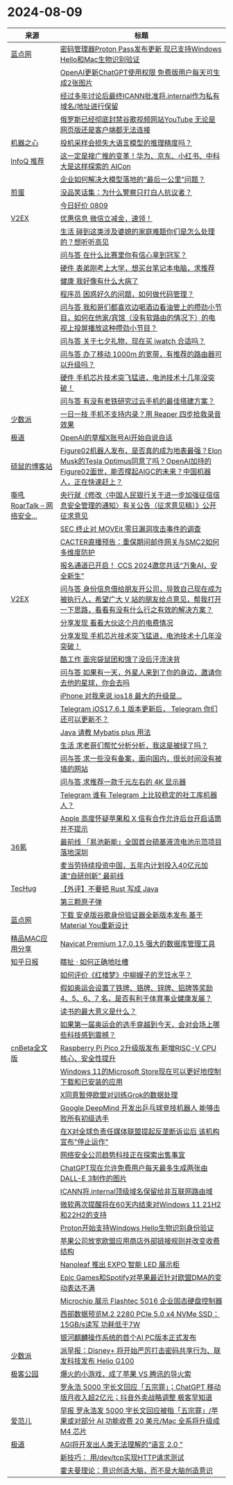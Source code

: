 ﻿# 2024-08-09

|来源|标题|
|---|---|
|[蓝点网](https://www.landiannews.com/feed)|[密码管理器Proton Pass发布更新 现已支持Windows Hello和Mac生物识别验证](https://www.landiannews.com/archives/105328.html)|
||[OpenAI更新ChatGPT使用权限 免费版用户每天可生成2张图片](https://www.landiannews.com/archives/105338.html)|
||[经过多年讨论后最终ICANN批准将.internal作为私有域名/地址进行保留](https://www.landiannews.com/archives/105332.html)|
||[俄罗斯已经彻底封禁谷歌视频网站YouTube 无论是网页版还是客户端都无法连接](https://www.landiannews.com/archives/105323.html)|
|[机器之心](https://www.jiqizhixin.com/rss)|[投机采样会损失大语言模型的推理精度吗？](https://www.jiqizhixin.com/articles/2024-08-08-2)|
|[InfoQ 推荐](https://rsshub.app/infoq/recommend)|[这一定是搜广推的变革！华为、京东、小红书、中科大是这样探索的 AICon](https://www.infoq.cn/article/5P6b9uvSmdgqQxFJLLyg)|
||[企业如何解决大模型落地的“最后一公里”问题？](https://www.infoq.cn/article/LtayOh9LaTBrHT029xhl)|
|[煎蛋](http://jandan.net/feed)|[没品笑话集：为什么警察只打白人抗议者？](http://jandan.net/p/117377)|
||[今日好价 0809](http://jandan.net/p/117376)|
|[V2EX](https://www.v2ex.com/index.xml)|[ 优惠信息 微信立减金，速领！](https://www.v2ex.com/t/1063713#reply15)|
||[ 生活 碰到这类涉及婆媳的家庭难题你们是怎么处理的？想听听高见](https://www.v2ex.com/t/1063709#reply22)|
||[ 问与答 在什么比赛里你有信心拿到冠军？](https://www.v2ex.com/t/1063704#reply18)|
||[ 硬件 表弟刚考上大学，想买台笔记本电脑，求推荐](https://www.v2ex.com/t/1063702#reply25)|
||[ 健康 我好像有什么大病了](https://www.v2ex.com/t/1063701#reply19)|
||[ 程序员 困惑好久的问题，如何做代码管理？](https://www.v2ex.com/t/1063699#reply12)|
||[ 问与答 我和哥们都喜欢边喝酒边看油管上的攒劲小节目，如何在他家/宾馆（没有软路由的情况下）的电视上投屏播放这种攒劲小节目？](https://www.v2ex.com/t/1063691#reply18)|
||[ 问与答 关于七夕礼物，现在买 iwatch 合适吗？](https://www.v2ex.com/t/1063690#reply11)|
||[ 问与答 办了移动 1000m 的宽带，有推荐的路由器可以升级吗？](https://www.v2ex.com/t/1063681#reply11)|
||[ 硬件 手机芯片技术突飞猛进，电池技术十几年没突破！](https://www.v2ex.com/t/1063671#reply42)|
||[ 问与答 有没有老铁研究过云手机的最佳搭建方案？](https://www.v2ex.com/t/1063669#reply18)|
|[少数派](https://sspai.com/feed)|[一日一技 手机不支持内录？用 Reaper 四步抢救录音效果](https://sspai.com/post/91097)|
|[极道](https://www.jdon.com/jivejdon/rss)|[OpenAI的草榴X账号AI开始自说自话](https://www.jdon.com/74975.html)|
|[硕鼠的博客站](http://lukefan.com/?feed=rss2)|[Figure02机器人发布，是否真的成为地表最强？Elon Musk的Tesla Optimus同意了吗？OpenAI加持的Figure02面世，能否撑起AIGC的未来？中国机器人，正在快速赶上？](https://lukefan.com/2024/08/09/figure02%e6%9c%ba%e5%99%a8%e4%ba%ba%e5%8f%91%e5%b8%83%ef%bc%8c%e6%98%af%e5%90%a6%e7%9c%9f%e7%9a%84%e6%88%90%e4%b8%ba%e5%9c%b0%e8%a1%a8%e6%9c%80%e5%bc%ba%ef%bc%9felon-musk%e7%9a%84tesla-optimus/)|
|[嘶吼 RoarTalk – 网络安全...](http://www.4hou.com/feed/)|[央行就《修改〈中国人民银行关于进一步加强征信信息安全管理的通知〉有关公告（征求意见稿）》公开征求意见](https://www.4hou.com/posts/gyZ6)|
||[SEC 终止对 MOVEit 零日漏洞攻击事件的调查](https://www.4hou.com/posts/vwlm)|
||[CACTER直播预告：重保期间邮件网关与SMC2如何多维度防护](https://www.4hou.com/posts/jBZ5)|
||[报名通道已开启！ CCS 2024邀您共话“万象AI，安全新生”](https://www.4hou.com/posts/wxVR)|
|[V2EX](https://www.v2ex.com/index.xml)|[ 问与答 身份信息借给朋友开公司，导致自己现在成为被执行人，希望广大 V 站的朋友给点意见，帮我打开一下思路，看看有没有什么行之有效的解决方案？](https://www.v2ex.com/t/1063686#reply15)|
||[ 分享发现 看看大伙这个月的电费情况](https://www.v2ex.com/t/1063679#reply11)|
||[ 分享发现 手机芯片技术突飞猛进，电池技术十几年没突破！](https://www.v2ex.com/t/1063671#reply20)|
||[ 酷工作 面完袋鼠团和饿了没后汗流浃背](https://www.v2ex.com/t/1063663#reply11)|
||[ 问与答 如果有一天，外星人来到了你的身边，邀请你去他的星球，你会去吗](https://www.v2ex.com/t/1063662#reply34)|
||[ iPhone 对我来说 ios18 最大的升级是...](https://www.v2ex.com/t/1063658#reply14)|
||[ Telegram iOS17.6.1 版本更新后， Telegram 你们还可以更新不？](https://www.v2ex.com/t/1063655#reply12)|
||[ Java 请教 Mybatis plus 用法](https://www.v2ex.com/t/1063653#reply23)|
||[ 生活 求老哥们帮忙分析分析，我这是被绿了吗？](https://www.v2ex.com/t/1063650#reply209)|
||[ 问与答 求一些没有备案，面向国内，很长时间没有被墙的网站](https://www.v2ex.com/t/1063649#reply21)|
||[ 问与答 求推荐一款千元左右的 4K 显示器](https://www.v2ex.com/t/1063648#reply17)|
||[ Telegram 谁有 Telegram 上比较稳定的社工库机器人？](https://www.v2ex.com/t/1063646#reply17)|
||[ Apple 高度怀疑苹果和 X 信有合作允许后台开启话筒并不提示](https://www.v2ex.com/t/1063642#reply83)|
|[36氪](http://36kr.com/feed)|[最前线 「易池新能」全国首台硫基液流电池示范项目落地深圳](https://36kr.com/p/2897543988353923?f=rss)|
||[麦当劳持续投资中国，五年内计划投入40亿元加速“自研创新” 最前线](https://36kr.com/p/2894281927793538?f=rss)|
|[TecHug](http://www.techug.com/feed)|[【外评】不要把 Rust 写成 Java](https://www.techug.com/post/dont-write-rust-like-its-java/)|
||[第三颗原子弹](https://www.techug.com/post/the-third-atomic-bomb/)|
|[蓝点网](https://www.landiannews.com/feed)|[ 下载 安卓版谷歌身份验证器全新版本发布 基于Material You重新设计](https://www.landiannews.com/archives/105325.html)|
|[精品MAC应用分享](https://xclient.info/feed)|[Navicat Premium 17.0.15 强大的数据库管理工具](https://xclient.info/s/navicat-premium.html)|
|[知乎日报](https://feedx.net/rss/zhihudaily.xml)|[瞎扯 · 如何正确地吐槽](https://daily.zhihu.com/story/9774467)|
||[如何评价《红楼梦》中柳嫂子的烹饪水平？](https://daily.zhihu.com/story/9774441)|
||[假如奥运会设置了铁牌、铬牌、锌牌、铝牌等奖励 4、5、6、7 名，是否有利于体育事业健康发展？](https://daily.zhihu.com/story/9774455)|
||[读书的最大意义是什么？](https://daily.zhihu.com/story/9774464)|
||[如果第一届奥运会的选手穿越到今天，会对会场上哪些科技感到震撼？](https://daily.zhihu.com/story/9774446)|
|[cnBeta全文版](http://feeds2.feedburner.com/cnbeta-full)|[Raspberry Pi Pico 2升级版发布 新增RISC-V CPU核心、安全性提升](https://m.cnbeta.com.tw/view/1441523.htm)|
||[Windows 11的Microsoft Store现在可以更好地控制下载和已安装的应用](https://m.cnbeta.com.tw/view/1441522.htm)|
||[X同意暂停欧盟对训练Grok的数据处理](https://m.cnbeta.com.tw/view/1441521.htm)|
||[Google DeepMind 开发出乒乓球竞技机器人 能够击败所有初级选手](https://m.cnbeta.com.tw/view/1441520.htm)|
||[在X对全球负责任媒体联盟提起反垄断诉讼后 该机构宣布"停止运作"](https://m.cnbeta.com.tw/view/1441519.htm)|
||[网络安全公司趋势科技正在探索出售事宜](https://m.cnbeta.com.tw/view/1441518.htm)|
||[ChatGPT现在允许免费用户每天最多生成两张由DALL-E 3制作的图片](https://m.cnbeta.com.tw/view/1441517.htm)|
||[ICANN将.internal顶级域名保留给非互联网路由域](https://m.cnbeta.com.tw/view/1441516.htm)|
||[微软再次提醒将在60天内结束对Windows 11 21H2和22H2的支持](https://m.cnbeta.com.tw/view/1441515.htm)|
||[Proton开始支持Windows Hello生物识别身份验证](https://m.cnbeta.com.tw/view/1441514.htm)|
||[苹果公司放宽欧盟应用商店外部链接规则并改变收费结构](https://m.cnbeta.com.tw/view/1441513.htm)|
||[Nanoleaf 推出 EXPO 智能 LED 展示柜](https://m.cnbeta.com.tw/view/1441512.htm)|
||[Epic Games和Spotify对苹果最近针对欧盟DMA的变动表达不满](https://m.cnbeta.com.tw/view/1441511.htm)|
||[Microchip 展示 Flashtec 5016 企业固态硬盘控制器](https://m.cnbeta.com.tw/view/1441510.htm)|
||[西部数据预览M.2 2280 PCIe 5.0 x4 NVMe SSD：15GB/s读写 功耗低于7W](https://m.cnbeta.com.tw/view/1441509.htm)|
||[银河麒麟操作系统的首个AI PC版本正式发布](https://m.cnbeta.com.tw/view/1441507.htm)|
|[少数派](https://sspai.com/feed)|[派早报：Disney+ 将开始严厉打击密码共享行为、联发科技发布 Helio G100](https://sspai.com/post/91308)|
|[极客公园](http://feeds.geekpark.net/)|[爆火的小游戏，成了苹果 VS 腾讯的导火索](http://www.geekpark.net/news/339077)|
||[罗永浩 5000 字长文回应「五宗罪」；ChatGPT 移动版月收入超2亿元；抖音外卖战略调整 极客早知道](http://www.geekpark.net/news/339075)|
|[爱范儿](https://www.ifanr.com/feed)|[早报 罗永浩发 5000 字长文回应被指「五宗罪」/苹果或对部分 AI 功能收费 20 美元/Mac 全系将升级成 M4 芯片](https://www.ifanr.com/1595389?utm_source=rss&utm_medium=rss&utm_campaign=)|
|[极道](https://www.jdon.com/jivejdon/rss)|[AGI将开发出人类无法理解的“语言 2.0 ”](https://www.jdon.com/74974.html)|
||[新技巧： 用/dev/tcp实现HTTP请求测试](https://www.jdon.com/74973.html)|
||[霍夫曼理论：意识创造大脑，而不是大脑创造意识](https://www.jdon.com/74972.html)|
